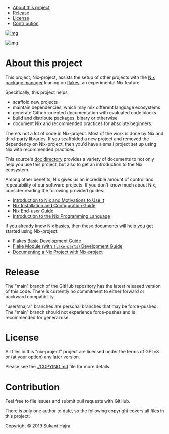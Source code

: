 - [About this project](#sec-1)
- [Release](#sec-2)
- [License](#sec-3)
- [Contribution](#sec-4)

[![img](https://github.com/shajra/nix-project/workflows/CI/badge.svg)](https://github.com/shajra/nix-project/actions)

[![img](https://img.shields.io/endpoint.svg?url=https%3A%2F%2Fgarnix.io%2Fapi%2Fbadges%2Fshajra%2Fnix-project%3Fbranch%3Dmain)](https://garnix.io/repo/shajra/nix-project)

# About this project<a id="sec-1"></a>

This project, Nix-project, assists the setup of other projects with the [Nix package manager](https://nixos.org/nix) leaning on [flakes](https://nixos.wiki/wiki/Flakes), an experimental Nix feature.

Specifically, this project helps

-   scaffold new projects
-   maintain dependencies, which may mix different language ecosystems
-   generate Github-oriented documentation with evaluated code blocks
-   build and distribute packages, binary or otherwise
-   document Nix and recommended practices for absolute beginners.

There's not a lot of code in Nix-project. Most of the work is done by Nix and third-party libraries. If you scaffolded a new project and removed the dependency on Nix-project, then you'd have a small project set up using Nix with recommended practices.

This source's [doc directory](doc) provides a variety of documents to not only help you use this project, but also to get an introduction to the Nix ecosystem.

Among other benefits, Nix gives us an incredible amount of control and repeatability of our software projects. If you don't know much about Nix, consider reading the following provided guides:

-   [Introduction to Nix and Motivations to Use It](doc/nix-introduction.md)
-   [Nix Installation and Configuration Guide](doc/nix-installation.md)
-   [Nix End-user Guide](doc/nix-usage-flakes.md)
-   [Introduction to the Nix Programming Language](doc/nix-language.md)

If you already know Nix basics, then these documents will help you get started using Nix-project:

-   [Flakes Basic Development Guide](doc/project-developing-basics.md)
-   [Flake Module (with `flake-parts`) Development Guide](doc/project-developing-modules.md)
-   [Documenting a Nix Project with Nix-project](doc/project-documenting.md)

# Release<a id="sec-2"></a>

The "main" branch of the GitHub repository has the latest released version of this code. There is currently no commitment to either forward or backward compatibility.

"user/shajra" branches are personal branches that may be force-pushed. The "main" branch should not experience force-pushes and is recommended for general use.

# License<a id="sec-3"></a>

All files in this "nix-project" project are licensed under the terms of GPLv3 or (at your option) any later version.

Please see the [./COPYING.md](./COPYING.md) file for more details.

# Contribution<a id="sec-4"></a>

Feel free to file issues and submit pull requests with GitHub.

There is only one author to date, so the following copyright covers all files in this project:

Copyright © 2019 Sukant Hajra
